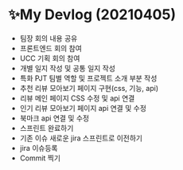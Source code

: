# ✨My Devlog (20210405)

- 팀장 회의 내용 공유
- 프론트엔드 회의 참여
- UCC 기획 회의 참여
- 개별 일지 작성 및 공통 일지 작성
- 특화 PJT 팀별 역할 및 프로젝트 소개 부분 작성
- 추천 리뷰 모아보기 페이지 구현(css, 기능, api)
- 리뷰 메인 페이지 CSS 수정 및 api 연결
- 인기 리뷰 모아보기 페이지 api 연결 및 수정
- 북마크 api 연결 및 수정
- 스프린트 완료하기
- 기존 이슈 새로운 jira 스프린트로 이전하기
- jira 이슈등록 
- Commit 찍기